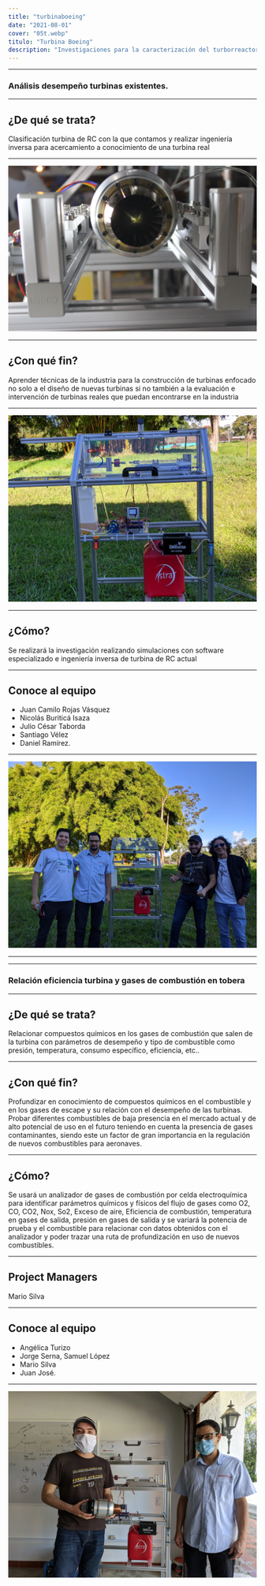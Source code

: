 ```yaml
---
title: "turbinaboeing"
date: "2021-08-01"
cover: "05t.webp"
titulo: "Turbina Boeing"
description: "Investigaciones para la caracterización del turborreactor RC donado por The Boeing Company al grupo ASTRA."
---
```


***


### Análisis desempeño turbinas existentes.


***

## ¿De qué se trata?

Clasificación turbina de RC con la que contamos y realizar ingeniería inversa para acercamiento a conocimiento de una turbina real


***


![texto alternativo](03t.webp)

***

## ¿Con qué fin?

Aprender técnicas de la industria para la construcción de turbinas enfocado no solo a el diseño de nuevas turbinas  si no también a la evaluación  e intervención de turbinas reales que puedan encontrarse en la industria

***


![texto alternativo](01t.webp)


***


## ¿Cómo?


Se realizará la investigación realizando simulaciones con software especializado e ingeniería inversa de turbina de RC actual

***



## Conoce al equipo

- Juan Camilo Rojas Vásquez
- Nicolás Buriticá Isaza
- Julio César Taborda
- Santiago Vélez
- Daniel Ramírez.

***


![texto alternativo](02t.webp)

******
******


### Relación eficiencia turbina y gases de combustión en tobera



***

## ¿De qué se trata?


Relacionar compuestos químicos en los gases de combustión que salen de la turbina con parámetros de desempeño y tipo de combustible como presión, temperatura, consumo específico, eficiencia, etc..


***

## ¿Con qué fin?


Profundizar en conocimiento de compuestos químicos en el combustible y en los gases de escape y su relación con el desempeño de las turbinas. Probar diferentes combustibles de baja presencia en el mercado actual y de alto potencial de uso en el futuro teniendo en cuenta la presencia de gases contaminantes, siendo este un factor de gran importancia en la regulación de nuevos combustibles para aeronaves.


***
## ¿Cómo?
Se usará un analizador de gases de combustión por celda electroquímica para identificar parámetros químicos y físicos del flujo de gases como O2, CO, CO2, Nox, So2, Exceso de aire, Eficiencia de combustión, temperatura en gases de salida, presión en gases de salida y se variará la potencia de prueba y el combustible para relacionar con datos obtenidos con el analizador y poder trazar una ruta de profundización en uso de nuevos combustibles.

***
## Project Managers
Mario Silva

***

## Conoce al equipo
- Angélica Turizo
- Jorge Serna, Samuel López
- Mario Silva
- Juan José.

***


![texto alternativo](04t.webp)